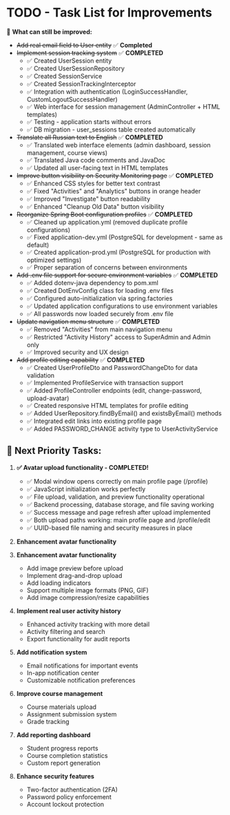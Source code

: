# TODO - Task List for Improvements

📌 **What can still be improved:**

- ~~Add real email field to User entity~~ ✅ **Completed**
- ~~Implement session tracking system~~ ✅ **COMPLETED**
  - ✅ Created UserSession entity
  - ✅ Created UserSessionRepository  
  - ✅ Created SessionService
  - ✅ Created SessionTrackingInterceptor
  - ✅ Integration with authentication (LoginSuccessHandler, CustomLogoutSuccessHandler)
  - ✅ Web interface for session management (AdminController + HTML templates)
  - ✅ Testing - application starts without errors
  - ✅ DB migration - user_sessions table created automatically
- ~~Translate all Russian text to English~~ ✅ **COMPLETED**
  - ✅ Translated web interface elements (admin dashboard, session management, course views)
  - ✅ Translated Java code comments and JavaDoc
  - ✅ Updated all user-facing text in HTML templates
- ~~Improve button visibility on Security Monitoring page~~ ✅ **COMPLETED**
  - ✅ Enhanced CSS styles for better text contrast
  - ✅ Fixed "Activities" and "Analytics" buttons in orange header
  - ✅ Improved "Investigate" button readability
  - ✅ Enhanced "Cleanup Old Data" button visibility
- ~~Reorganize Spring Boot configuration profiles~~ ✅ **COMPLETED**
  - ✅ Cleaned up application.yml (removed duplicate profile configurations)
  - ✅ Fixed application-dev.yml (PostgreSQL for development - same as default)
  - ✅ Created application-prod.yml (PostgreSQL for production with optimized settings)
  - ✅ Proper separation of concerns between environments
- ~~Add .env file support for secure environment variables~~ ✅ **COMPLETED**
  - ✅ Added dotenv-java dependency to pom.xml
  - ✅ Created DotEnvConfig class for loading .env files
  - ✅ Configured auto-initialization via spring.factories
  - ✅ Updated application configurations to use environment variables
  - ✅ All passwords now loaded securely from .env file
- ~~Update navigation menu structure~~ ✅ **COMPLETED**
  - ✅ Removed "Activities" from main navigation menu
  - ✅ Restricted "Activity History" access to SuperAdmin and Admin only
  - ✅ Improved security and UX design
- ~~Add profile editing capability~~ ✅ **COMPLETED**
  - ✅ Created UserProfileDto and PasswordChangeDto for data validation
  - ✅ Implemented ProfileService with transaction support
  - ✅ Added ProfileController endpoints (edit, change-password, upload-avatar)
  - ✅ Created responsive HTML templates for profile editing
  - ✅ Added UserRepository.findByEmail() and existsByEmail() methods
  - ✅ Integrated edit links into existing profile page
  - ✅ Added PASSWORD_CHANGE activity type to UserActivityService

## 🎯 **Next Priority Tasks:**

1. **✅ Avatar upload functionality - COMPLETED!**
   - ✅ Modal window opens correctly on main profile page (/profile)
   - ✅ JavaScript initialization works perfectly
   - ✅ File upload, validation, and preview functionality operational
   - ✅ Backend processing, database storage, and file saving working
   - ✅ Success message and page refresh after upload implemented
   - ✅ Both upload paths working: main profile page and /profile/edit
   - ✅ UUID-based file naming and security measures in place
   
2. **Enhancement avatar functionality**
2. **Enhancement avatar functionality**
   - Add image preview before upload
   - Implement drag-and-drop upload
   - Add loading indicators
   - Support multiple image formats (PNG, GIF)
   - Add image compression/resize capabilities

3. **Implement real user activity history**
   - Enhanced activity tracking with more detail
   - Activity filtering and search
   - Export functionality for audit reports

4. **Add notification system**
   - Email notifications for important events
   - In-app notification center
   - Customizable notification preferences

5. **Improve course management**
   - Course materials upload
   - Assignment submission system
   - Grade tracking

6. **Add reporting dashboard**
   - Student progress reports
   - Course completion statistics
   - Custom report generation

7. **Enhance security features**
   - Two-factor authentication (2FA)
   - Password policy enforcement
   - Account lockout protection
